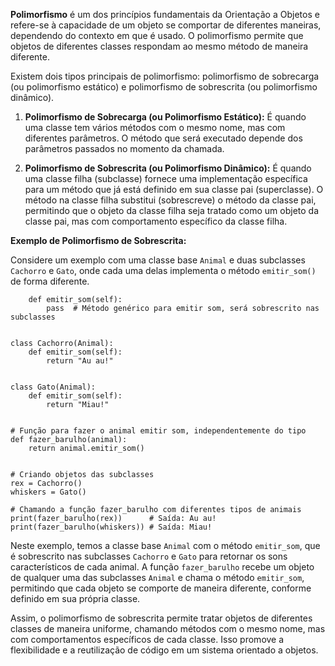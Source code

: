 **Polimorfismo** é um dos princípios fundamentais da Orientação a Objetos e refere-se à capacidade de um objeto se comportar de diferentes maneiras, dependendo do contexto em que é usado. O polimorfismo permite que objetos de diferentes classes respondam ao mesmo método de maneira diferente.

Existem dois tipos principais de polimorfismo: polimorfismo de sobrecarga (ou polimorfismo estático) e polimorfismo de sobrescrita (ou polimorfismo dinâmico).

1. **Polimorfismo de Sobrecarga (ou Polimorfismo Estático):** É quando uma classe tem vários métodos com o mesmo nome, mas com diferentes parâmetros. O método que será executado depende dos parâmetros passados no momento da chamada.
    
2. **Polimorfismo de Sobrescrita (ou Polimorfismo Dinâmico):** É quando uma classe filha (subclasse) fornece uma implementação específica para um método que já está definido em sua classe pai (superclasse). O método na classe filha substitui (sobrescreve) o método da classe pai, permitindo que o objeto da classe filha seja tratado como um objeto da classe pai, mas com comportamento específico da classe filha.
    

**Exemplo de Polimorfismo de Sobrescrita:**

Considere um exemplo com uma classe base `Animal` e duas subclasses `Cachorro` e `Gato`, onde cada uma delas implementa o método `emitir_som()` de forma diferente.
```class Animal:
    def emitir_som(self):
        pass  # Método genérico para emitir som, será sobrescrito nas subclasses


class Cachorro(Animal):
    def emitir_som(self):
        return "Au au!"


class Gato(Animal):
    def emitir_som(self):
        return "Miau!"


# Função para fazer o animal emitir som, independentemente do tipo
def fazer_barulho(animal):
    return animal.emitir_som()


# Criando objetos das subclasses
rex = Cachorro()
whiskers = Gato()

# Chamando a função fazer_barulho com diferentes tipos de animais
print(fazer_barulho(rex))      # Saída: Au au!
print(fazer_barulho(whiskers)) # Saída: Miau!
```

Neste exemplo, temos a classe base `Animal` com o método `emitir_som`, que é sobrescrito nas subclasses `Cachorro` e `Gato` para retornar os sons característicos de cada animal. A função `fazer_barulho` recebe um objeto de qualquer uma das subclasses `Animal` e chama o método `emitir_som`, permitindo que cada objeto se comporte de maneira diferente, conforme definido em sua própria classe.

Assim, o polimorfismo de sobrescrita permite tratar objetos de diferentes classes de maneira uniforme, chamando métodos com o mesmo nome, mas com comportamentos específicos de cada classe. Isso promove a flexibilidade e a reutilização de código em um sistema orientado a objetos.
